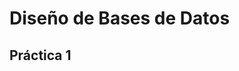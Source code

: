 # Diseño de Bases de Datos

## Práctica 1

[1]: https://github.com/alexisarte/DBD/blob/main/CaSER_2.0/CasER.exe
